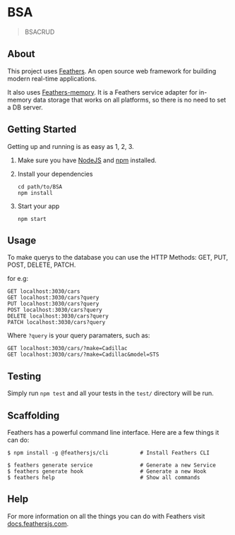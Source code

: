 # BSA

> BSACRUD

## About

This project uses [Feathers](http://feathersjs.com). An open source web framework for building modern real-time applications.

It also uses [Feathers-memory](https://github.com/feathersjs-ecosystem/feathers-memory).
It is a Feathers service adapter for in-memory data storage that works on all platforms, so there is no need to set a DB server.

## Getting Started

Getting up and running is as easy as 1, 2, 3.

1. Make sure you have [NodeJS](https://nodejs.org/) and [npm](https://www.npmjs.com/) installed.
2. Install your dependencies

   ```
   cd path/to/BSA
   npm install
   ```

3. Start your app

   ```
   npm start
   ```

## Usage

To make querys to the database you can use the HTTP Methods: GET, PUT, POST, DELETE, PATCH.

for e.g:

```To get all cars
GET localhost:3030/cars
GET localhost:3030/cars?query
PUT localhost:3030/cars?query
POST localhost:3030/cars?query
DELETE localhost:3030/cars?query
PATCH localhost:3030/cars?query
```

Where `?query` is your query paramaters, such as:

```
GET localhost:3030/cars/?make=Cadillac
GET localhost:3030/cars/?make=Cadillac&model=STS
```

## Testing

Simply run `npm test` and all your tests in the `test/` directory will be run.

## Scaffolding

Feathers has a powerful command line interface. Here are a few things it can do:

```
$ npm install -g @feathersjs/cli          # Install Feathers CLI

$ feathers generate service               # Generate a new Service
$ feathers generate hook                  # Generate a new Hook
$ feathers help                           # Show all commands
```

## Help

For more information on all the things you can do with Feathers visit [docs.feathersjs.com](http://docs.feathersjs.com).
